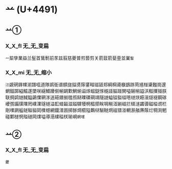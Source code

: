 # 䒑 (U+4491)

## 䒑①

### X_X_fl 无_无_变扁
`䒑`㮍孳業益兰䰃首鶿鬋前㒸兹翦慈夔普煎兿剪关葥䈘箭甆㚃並嶪`䭮`

### X_X_mi 无_无_缩小
`㳕`䚊䃃䥙㡤湔譜嗞道隊鹚衜谱䭭旞搤㸂䉌鐆㽧镃䭫郑綱棡㘏㮳鷀䠔菵馗椪䆃㬲崗邃蝄鎡踯縊鰦遂墜咲繸䲕躨偂㡐罁㱉䱩㷙谥煫螆鎹㥞穟諩膉踫関嗌鎆椾謚浂糍擈掽朕联掆鹢嬘馘鎰鷁㒒辋㴚送礠鐠揃氆㨵餸曗礏碙竵隧譢螠镒獈缢㘂䍁烪嬨潂燧襚鋼䃍巙彅譾㸣䧨罔嶫澲璲禭溢㠮䗒齸滋㜋驜犪棢稵擶眹堈糋渞媊嵫拦檤澻蠲噵磁榏谫栏剛㗼誷艗鐩賹貖㒺檏䗹網鐡潽謭掷䯟焵櫤隘鸈㮸騚䡵焹禌镨湴輞㴨艏㢘䔹烂犅渕魍碰鄴檖惘㱲礈岡㸁塧導濨䌜䅬栚瑐㟠`龬嚺`

## 䒑②

### X_X_fl 无_无_变扁
`虁`
